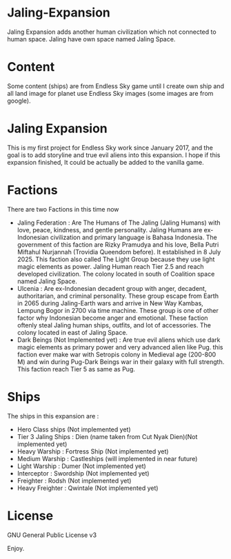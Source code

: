 # Jaling-Expansion
Jaling Expansion adds another human civilization which not connected to human space. Jaling have own space named Jaling Space.


# Content
Some content (ships) are from Endless Sky game until I create own ship and all land image for planet use Endless Sky images (some images are from google).

# Jaling Expansion
This is my first project for Endless Sky work since January 2017, and the goal is to add storyline and true evil aliens into this expansion. I hope if this expansion finished, It could be actually be added to the vanilla game.

# Factions
There are two Factions in this time now
- Jaling Federation : Are The Humans of The Jaling (Jaling Humans) with love, peace, kindness, and gentle personality. Jaling Humans are ex-Indonesian civilization and primary language is Bahasa Indonesia. The government of this faction are Rizky Pramudya and his love, Bella Putri Miftahul Nurjannah (Trovidia Queendom before). It established in  8 July 2025. This faction also called The Light Group because they use light magic elements as power. Jaling Human reach Tier 2.5 and reach developed civilization. The colony located in south of Coalition space named Jaling Space.
- Ulcenia : Are ex-Indonesian decadent group with anger, decadent, authoritarian, and criminal personality. These group escape from Earth in 2065 during Jaling-Earth wars and arrive in New Way Kambas, Lempung Bogor in 2700 via time machine. These group is one of other factor why Indonesian become anger and emotional. These faction oftenly steal Jaling human ships, outfits, and lot of accessories. The colony located in east of Jaling Space.
- Dark Beings (Not Implemented yet) : Are true evil aliens which use dark magic elements as primary power and very advanced alien like Pug. this faction ever make war with Setropis colony in Medieval age (200-800 M) and win during Pug-Dark Beings war in their galaxy with full strength. This faction reach Tier 5 as same as Pug.

# Ships
The ships in this expansion are :
- Hero Class ships (Not implemented yet)
- Tier 3 Jaling Ships : Dien (name taken from Cut Nyak Dien)(Not implemented yet)
- Heavy Warship : Fortress Ship (Not implemented yet)
- Medium Warship : Castleships (will implemented in near future)
- Light Warship : Dumer (Not implemented yet)
- Interceptor : Swordship (Not implemented yet)
- Freighter : Rodsh (Not implemented yet)
- Heavy Freighter : Qwintale (Not implemented yet)

# License
GNU General Public License v3

Enjoy.
